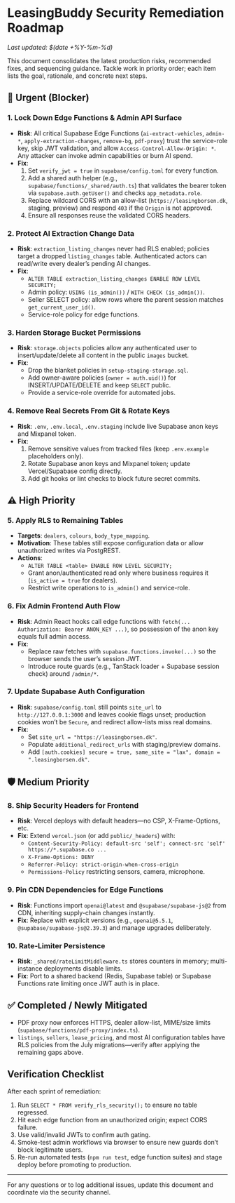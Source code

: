 # LeasingBuddy Security Remediation Roadmap

_Last updated: $(date +%Y-%m-%d)_

This document consolidates the latest production risks, recommended fixes, and sequencing guidance. Tackle work in priority order; each item lists the goal, rationale, and concrete next steps.

## 🚨 Urgent (Blocker)

### 1. Lock Down Edge Functions & Admin API Surface
- **Risk**: All critical Supabase Edge Functions (`ai-extract-vehicles`, `admin-*`, `apply-extraction-changes`, `remove-bg`, `pdf-proxy`) trust the service-role key, skip JWT validation, and allow `Access-Control-Allow-Origin: *`. Any attacker can invoke admin capabilities or burn AI spend.
- **Fix**:
  1. Set `verify_jwt = true` in `supabase/config.toml` for every function.
  2. Add a shared auth helper (e.g., `supabase/functions/_shared/auth.ts`) that validates the bearer token via `supabase.auth.getUser()` and checks `app_metadata.role`.
  3. Replace wildcard CORS with an allow-list (`https://leasingborsen.dk`, staging, preview) and respond `403` if the `Origin` is not approved.
  4. Ensure all responses reuse the validated CORS headers.

### 2. Protect AI Extraction Change Data
- **Risk**: `extraction_listing_changes` never had RLS enabled; policies target a dropped `listing_changes` table. Authenticated actors can read/write every dealer’s pending AI changes.
- **Fix**:
  - `ALTER TABLE extraction_listing_changes ENABLE ROW LEVEL SECURITY;`
  - Admin policy: `USING (is_admin())` / `WITH CHECK (is_admin())`.
  - Seller SELECT policy: allow rows where the parent session matches `get_current_user_id()`.
  - Service-role policy for edge functions.

### 3. Harden Storage Bucket Permissions
- **Risk**: `storage.objects` policies allow any authenticated user to insert/update/delete all content in the public `images` bucket.
- **Fix**:
  - Drop the blanket policies in `setup-staging-storage.sql`.
  - Add owner-aware policies (`owner = auth.uid()`) for INSERT/UPDATE/DELETE and keep `SELECT` public.
  - Provide a service-role override for automated jobs.

### 4. Remove Real Secrets From Git & Rotate Keys
- **Risk**: `.env`, `.env.local`, `.env.staging` include live Supabase anon keys and Mixpanel token.
- **Fix**:
  1. Remove sensitive values from tracked files (keep `.env.example` placeholders only).
  2. Rotate Supabase anon keys and Mixpanel token; update Vercel/Supabase config directly.
  3. Add git hooks or lint checks to block future secret commits.

## ⚠️ High Priority

### 5. Apply RLS to Remaining Tables
- **Targets**: `dealers`, `colours`, `body_type_mapping`.
- **Motivation**: These tables still expose configuration data or allow unauthorized writes via PostgREST.
- **Actions**:
  - `ALTER TABLE <table> ENABLE ROW LEVEL SECURITY;`
  - Grant anon/authenticated read only where business requires it (`is_active = true` for dealers).
  - Restrict write operations to `is_admin()` and service-role.

### 6. Fix Admin Frontend Auth Flow
- **Risk**: Admin React hooks call edge functions with `fetch(... Authorization: Bearer ANON_KEY ...)`, so possession of the anon key equals full admin access.
- **Fix**:
  - Replace raw fetches with `supabase.functions.invoke(...)` so the browser sends the user’s session JWT.
  - Introduce route guards (e.g., TanStack loader + Supabase session check) around `/admin/*`.

### 7. Update Supabase Auth Configuration
- **Risk**: `supabase/config.toml` still points `site_url` to `http://127.0.0.1:3000` and leaves cookie flags unset; production cookies won’t be `Secure`, and redirect allow-lists miss real domains.
- **Fix**:
  - Set `site_url = "https://leasingborsen.dk"`.
  - Populate `additional_redirect_urls` with staging/preview domains.
  - Add `[auth.cookies] secure = true, same_site = "lax", domain = ".leasingborsen.dk"`.

## 🛡 Medium Priority

### 8. Ship Security Headers for Frontend
- **Risk**: Vercel deploys with default headers—no CSP, X-Frame-Options, etc.
- **Fix**: Extend `vercel.json` (or add `public/_headers`) with:
  - `Content-Security-Policy: default-src 'self'; connect-src 'self' https://*.supabase.co ...`
  - `X-Frame-Options: DENY`
  - `Referrer-Policy: strict-origin-when-cross-origin`
  - `Permissions-Policy` restricting sensors, camera, microphone.

### 9. Pin CDN Dependencies for Edge Functions
- **Risk**: Functions import `openai@latest` and `@supabase/supabase-js@2` from CDN, inheriting supply-chain changes instantly.
- **Fix**: Replace with explicit versions (e.g., `openai@5.5.1`, `@supabase/supabase-js@2.39.3`) and manage upgrades deliberately.

### 10. Rate-Limiter Persistence
- **Risk**: `_shared/rateLimitMiddleware.ts` stores counters in memory; multi-instance deployments disable limits.
- **Fix**: Port to a shared backend (Redis, Supabase table) or Supabase Functions rate limiting once JWT auth is in place.

## ✅ Completed / Newly Mitigated

- PDF proxy now enforces HTTPS, dealer allow-list, MIME/size limits (`supabase/functions/pdf-proxy/index.ts`).
- `listings`, `sellers`, `lease_pricing`, and most AI configuration tables have RLS policies from the July migrations—verify after applying the remaining gaps above.

## Verification Checklist

After each sprint of remediation:
1. Run `SELECT * FROM verify_rls_security();` to ensure no table regressed.
2. Hit each edge function from an unauthorized origin; expect CORS failure.
3. Use valid/invalid JWTs to confirm auth gating.
4. Smoke-test admin workflows via browser to ensure new guards don’t block legitimate users.
5. Re-run automated tests (`npm run test`, edge function suites) and stage deploy before promoting to production.

---

For any questions or to log additional issues, update this document and coordinate via the security channel.
